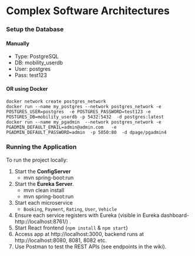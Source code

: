 # Complex Software Architectures

### Setup the Database

#### Manually

- Type: PostgreSQL
- DB: mobility_userdb
- User: postgres
- Pass: test123

#### OR using Docker

```
docker network create postgres_network
docker run --name my_postgres --network postgres_network -e POSTGRES_USER=postgres  -e POSTGRES_PASSWORD=test123 -e POSTGRES_DB=mobility_userdb -p 5432:5432  -d postgres:latest
docker run --name my_pgadmin  --network postgres_network -e PGADMIN_DEFAULT_EMAIL=admin@admin.com   -e PGADMIN_DEFAULT_PASSWORD=admin  -p 5050:80  -d dpage/pgadmin4
```

### Running the Application

To run the project locally:

1. Start the **ConfigServer**
    - mvn spring-boot:run
2. Start the **Eureka Server**.
    - mvn clean install
    - mvn spring-boot:run
3. Start each microservice
   - `Booking`, `Payment`, `Rating`, `User`, `Vehicle`
4. Ensure each service registers with Eureka (visible in Eureka dashboard- http://localhost:8761/) .
5. Start React frontend (`npm install` & `npm start`)
6. Access app at http://localhost:3000, backend runs at http://localhost:8080, 8081, 8082 etc.
7. Use Postman to test the REST APIs (see endpoints in the wiki).
